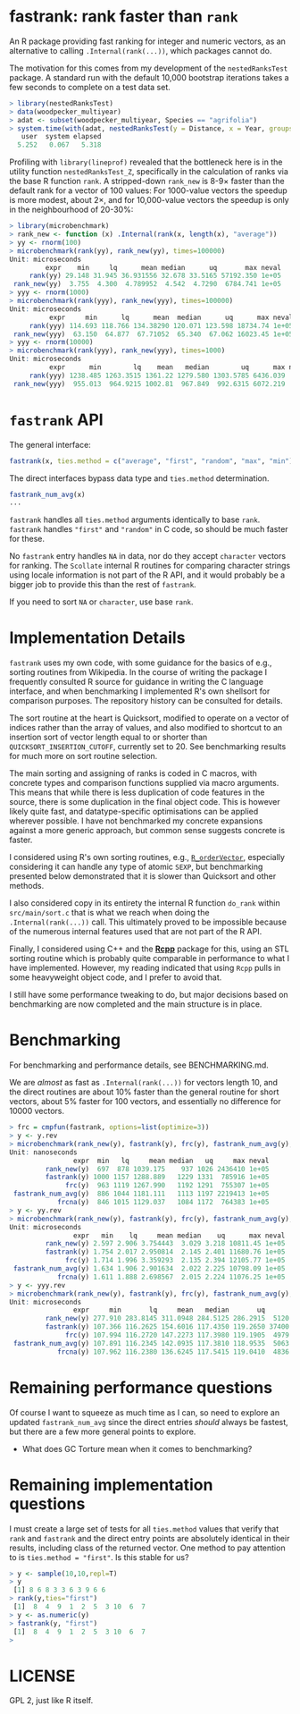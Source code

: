fastrank: rank faster than `rank`
========

An R package providing fast ranking for integer and numeric vectors, as an
alternative to calling `.Internal(rank(...))`, which packages cannot do.

The motivation for this comes from my development of the `nestedRanksTest`
package.  A standard run with the default 10,000 bootstrap iterations takes
a few seconds to complete on a test data set.

```R
> library(nestedRanksTest)
> data(woodpecker_multiyear)
> adat <- subset(woodpecker_multiyear, Species == "agrifolia")
> system.time(with(adat, nestedRanksTest(y = Distance, x = Year, groups = Granary)))
   user  system elapsed 
  5.252   0.067   5.318 
```

Profiling with `library(lineprof)` revealed that the bottleneck here is in the
utility function `nestedRanksTest_Z`, specifically in the calculation of ranks
via the base R function `rank`.  A stripped-down `rank_new` is 8-9&times;
faster than the default rank for a vector of 100 values: For 1000-value vectors
the speedup is more modest, about 2&times;, and for 10,000-value vectors the
speedup is only in the neighbourhood of 20-30%:

```R
> library(microbenchmark)
> rank_new <- function (x) .Internal(rank(x, length(x), "average"))
> yy <- rnorm(100)
> microbenchmark(rank(yy), rank_new(yy), times=100000)
Unit: microseconds
         expr    min     lq      mean median      uq       max neval
     rank(yy) 29.148 31.945 36.931556 32.678 33.5165 57192.350 1e+05
 rank_new(yy)  3.755  4.300  4.789952  4.542  4.7290  6784.741 1e+05
> yyy <- rnorm(1000)
> microbenchmark(rank(yyy), rank_new(yyy), times=100000)
Unit: microseconds
          expr     min      lq      mean  median      uq      max neval
     rank(yyy) 114.693 118.766 134.38290 120.071 123.598 18734.74 1e+05
 rank_new(yyy)  63.150  64.877  67.71052  65.340  67.062 16023.45 1e+05
> yyy <- rnorm(10000)
> microbenchmark(rank(yyy), rank_new(yyy), times=1000)
Unit: microseconds
          expr      min        lq    mean   median        uq      max neval
     rank(yyy) 1238.485 1263.3515 1361.22 1279.580 1303.5785 6436.039  1000
 rank_new(yyy)  955.013  964.9215 1002.81  967.849  992.6315 6072.219  1000
```



`fastrank` API
==============

The general interface:

```R
fastrank(x, ties.method = c("average", "first", "random", "max", "min"))
```

The direct interfaces bypass data type and `ties.method` determination.

```R
fastrank_num_avg(x)
...
```

`fastrank` handles all `ties.method` arguments identically to base `rank`.
`fastrank` handles `"first"` and `"random"` in C code, so should be much faster
for these.

No `fastrank` entry handles `NA` in data, nor do they accept `character`
vectors for ranking.  The `Scollate` internal R
routines for comparing character strings using locale information is not part
of the R API, and it would probably be a
bigger job to provide this than the rest of `fastrank`.

If you need to sort `NA` or `character`, use base `rank`.



Implementation Details
======================

`fastrank` uses my own code, with some guidance for the basics of e.g., sorting
routines from Wikipedia.  In the course of writing the package I frequently
consulted R source for guidance in writing the C language interface, and when
benchmarking I implemented R's own shellsort for comparison purposes.  The
repository history can be consulted for details.

The sort routine at the heart is Quicksort, modified to operate on a vector of
indices rather than the array of values, and also modified to shortcut to an
insertion sort of vector length equal to or shorter than
`QUICKSORT_INSERTION_CUTOFF`, currently set to 20.  See benchmarking results
for much more on sort routine selection.

The main sorting and assigning of ranks is coded in C macros, with concrete
types and comparison functions supplied via macro arguments.  This means that
while there is less duplication of code features in the source, there is some
duplication in the final object code.  This is however likely quite fast, and
datatype-specific optimisations can be applied wherever possible.  I have not
benchmarked my concrete expansions against a more generic approach, but common
sense suggests concrete is faster.

I considered using R's own sorting routines, e.g.,
[`R_orderVector`][R_orderVector], especially considering it can handle any type
of atomic `SEXP`, but benchmarking presented below demonstrated that it is
slower than Quicksort and other methods.

I also considered copy in its entirety the internal R function `do_rank` within
`src/main/sort.c` that is what we reach when doing the `.Internal(rank(...))`
call.  This ultimately proved to be impossible because of the numerous internal
features used that are not part of the R API.

Finally, I considered using C++ and the [**Rcpp**][Rcpp] package for this,
using an STL sorting routine which is probably quite comparable in performance
to what I have implemented.  However, my reading indicated that using `Rcpp`
pulls in some heavyweight object code, and I prefer to avoid that.

I still have some performance tweaking to do, but major decisions based on
benchmarking are now completed and the main structure is in place.

[R_orderVector]: http://cran.r-project.org/doc/manuals/r-release/R-exts.html#Utility-functions
[Rcpp]: http://cran.r-project.org/web/packages/Rcpp/index.html


Benchmarking
============

For benchmarking and performance details, see BENCHMARKING.md.

We are *almost* as fast as `.Internal(rank(...))` for vectors length 10, and the direct routines are about 10% faster than the general routine for short vectors, about 5% faster for 100 vectors, and essentially no difference for 10000 vectors.

```R
> frc = cmpfun(fastrank, options=list(optimize=3))
> y <- y.rev
> microbenchmark(rank_new(y), fastrank(y), frc(y), fastrank_num_avg(y), frcna(y), times=100000)
Unit: nanoseconds
                expr  min   lq     mean median   uq     max neval
         rank_new(y)  697  878 1039.175    937 1026 2436410 1e+05
         fastrank(y) 1000 1157 1288.889   1229 1331  785916 1e+05
              frc(y)  963 1119 1267.990   1192 1291  755307 1e+05
 fastrank_num_avg(y)  886 1044 1181.111   1113 1197 2219413 1e+05
            frcna(y)  846 1015 1129.037   1084 1172  764383 1e+05
> y <- yy.rev
> microbenchmark(rank_new(y), fastrank(y), frc(y), fastrank_num_avg(y), frcna(y), times=100000)
Unit: microseconds
                expr   min    lq     mean median    uq      max neval
         rank_new(y) 2.597 2.906 3.754443  3.029 3.218 10811.45 1e+05
         fastrank(y) 1.754 2.017 2.950814  2.145 2.401 11680.76 1e+05
              frc(y) 1.714 1.996 3.359293  2.135 2.394 12105.77 1e+05
 fastrank_num_avg(y) 1.634 1.906 2.901634  2.022 2.225 10798.09 1e+05
            frcna(y) 1.611 1.888 2.698567  2.015 2.224 11076.25 1e+05
> y <- yyy.rev
> microbenchmark(rank_new(y), fastrank(y), frc(y), fastrank_num_avg(y), frcna(y), times=5000)
Unit: microseconds
                expr     min       lq     mean   median       uq       max neval
         rank_new(y) 277.910 283.8145 311.0948 284.5125 286.2915  5120.002  5000
         fastrank(y) 107.366 116.2625 154.6016 117.4350 119.2650 37400.171  5000
              frc(y) 107.994 116.2720 147.2273 117.3980 119.1905  4979.048  5000
 fastrank_num_avg(y) 107.891 116.2345 142.0935 117.3810 118.9535  5063.963  5000
            frcna(y) 107.962 116.2380 136.6245 117.5415 119.0410  4836.530  5000
```



Remaining performance questions
===============================

Of course I want to squeeze as much time as I can, so need to explore an
updated `fastrank_num_avg` since the direct entries *should* always be fastest,
but there are a few more general points to explore. 

* What does GC Torture mean when it comes to benchmarking?



Remaining implementation questions
==================================

I must create a large set of tests for all `ties.method` values that verify that `rank` and `fastrank` and the direct entry points are absolutely identical in their results, including class of the returned vector.  One method to pay attention to is `ties.method = "first"`.  Is this stable for us?

```R
> y <- sample(10,10,repl=T)
> y
 [1] 8 6 8 3 3 6 3 9 6 6
> rank(y,ties="first")
 [1]  8  4  9  1  2  5  3 10  6  7
> y <- as.numeric(y)
> fastrank(y, "first")
 [1]  8  4  9  1  2  5  3 10  6  7
>
```



LICENSE
=======

GPL 2, just like R itself.

